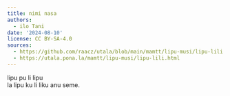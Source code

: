 ```yaml
---
title: nimi nasa
authors:
  - ilo Tani
date: '2024-08-10'
license: CC BY-SA-4.0
sources:
  - https://github.com/raacz/utala/blob/main/mamtt/lipu-musi/lipu-lili.md
  - https://utala.pona.la/mamtt/lipu-musi/lipu-lili.html
---
```


lipu pu li lipu  
la lipu ku li liku anu seme.
